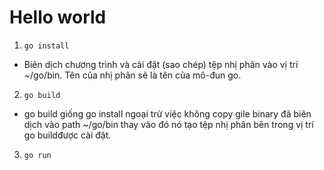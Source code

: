 # Hello world

1. `go install`

- Biên dịch chương trình và cài đặt (sao chép) tệp nhị phân vào vị trí ~/go/bin. Tên của nhị phân sẽ là tên của mô-đun go.

2. `go build`

- go build giống go install ngoại trừ việc không copy gile binary đã biên dịch vào path ~/go/bin thay vào đó nó tạo tệp nhị phân bên trong vị trí go buildđược cài đặt.

3. `go run`
